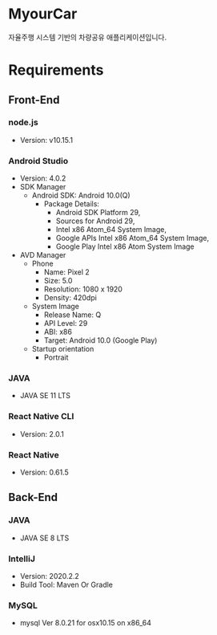 # MyourCar
자율주행 시스템 기반의 차량공유 애플리케이션입니다.

# Requirements

## Front-End

### node.js
* Version: v10.15.1

### Android Studio
* Version: 4.0.2
* SDK Manager
  * Android SDK: Android 10.0(Q)
    * Package Details: 
      * Android SDK Platform 29,
      * Sources for Android 29,
      * Intel x86 Atom_64 System Image,
      * Google APIs Intel x86 Atom_64 System Image,
      * Google Play Intel x86 Atom System Image
* AVD Manager
  * Phone
    * Name: Pixel 2
    * Size: 5.0
    * Resolution: 1080 x 1920
    * Density: 420dpi
  * System Image
    * Release Name: Q
    * API Level: 29 
    * ABI: x86
    * Target: Android 10.0 (Google Play)
  * Startup orientation
    * Portrait

### JAVA
* JAVA SE 11 LTS

### React Native CLI
* Version: 2.0.1

### React Native
* Version: 0.61.5



## Back-End

### JAVA
* JAVA SE 8 LTS

### IntelliJ
* Version: 2020.2.2
* Build Tool: Maven Or Gradle

### MySQL
* mysql  Ver 8.0.21 for osx10.15 on x86_64
